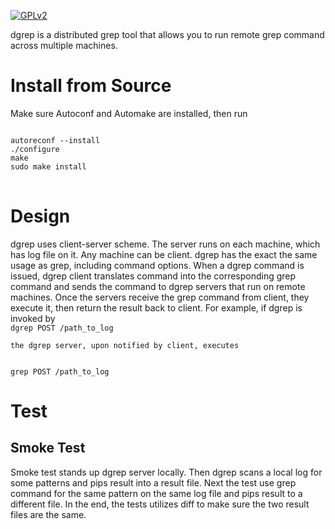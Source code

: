 <a href = "./LICENSE" target = "_blank"><img src = "https://github.com/QubitPi/Miscellaneous/blob/master/README-reference/license/gpl.png" alt = "GPLv2"></a>

dgrep is a distributed grep tool that allows you to run remote grep command across multiple machines.

<h1>Install from Source</h1>
Make sure Autoconf and Automake are installed, then run

<pre>
<code>
autoreconf --install
./configure
make
sudo make install
</code>
</pre>

<h1>Design</h1>
	dgrep uses client-server scheme. The server runs on each machine, which has log file on it. Any machine can be client. dgrep has the exact the same usage as grep, including command options. When a dgrep command is issued, dgrep client translates command into the corresponding grep command and sends the command to dgrep servers that run on remote machines. Once the servers receive the grep command from client, they execute it, then return the result back to client. For example, if dgrep is invoked by

<code>
dgrep POST /path_to_log
</code>

	the dgrep server, upon notified by client, executes

<code>
grep POST /path_to_log
</code>

<h1>Test</h1>
<h2>Smoke Test</h2>
	Smoke test stands up dgrep server locally. Then dgrep scans a local log for some patterns and pips result into a result file. Next the test use grep command for the same pattern on the same log file and pips result to a different file. In the end, the tests utilizes diff to make sure the two result files are the same.
